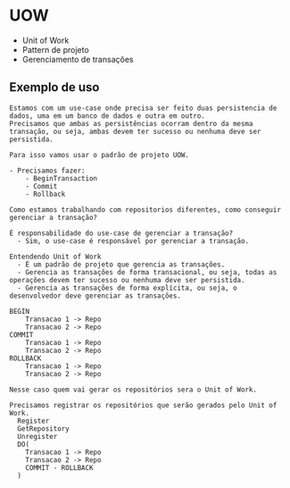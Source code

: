 # UOW

- Unit of Work
- Pattern de projeto
- Gerenciamento de transações

## Exemplo de uso
    Estamos com um use-case onde precisa ser feito duas persistencia de dados, uma em um banco de dados e outra em outro.
    Precisamos que ambas as persistências ocorram dentro da mesma transação, ou seja, ambas devem ter sucesso ou nenhuma deve ser persistida.

    Para isso vamos usar o padrão de projeto UOW.

    - Precisamos fazer:
        - BeginTransaction
        - Commit
        - Rollback

    Como estamos trabalhando com repositorios diferentes, como conseguir gerenciar a transação?

    É responsabilidade do use-case de gerenciar a transação?
      - Sim, o use-case é responsável por gerenciar a transação.
  
    Entendendo Unit of Work
      - É um padrão de projeto que gerencia as transações.
      - Gerencia as transações de forma transacional, ou seja, todas as operações devem ter sucesso ou nenhuma deve ser persistida.
      - Gerencia as transações de forma explícita, ou seja, o desenvolvedor deve gerenciar as transações.
  
    BEGIN
        Transacao 1 -> Repo
        Transacao 2 -> Repo
    COMMIT
        Transacao 1 -> Repo
        Transacao 2 -> Repo
    ROLLBACK
        Transacao 1 -> Repo
        Transacao 2 -> Repo

    Nesse caso quem vai gerar os repositórios sera o Unit of Work.

    Precisamos registrar os repositórios que serão gerados pelo Unit of Work.
      Register
      GetRepository
      Unregister
      DO(
        Transacao 1 -> Repo
        Transacao 2 -> Repo 
        COMMIT - ROLLBACK
      )
